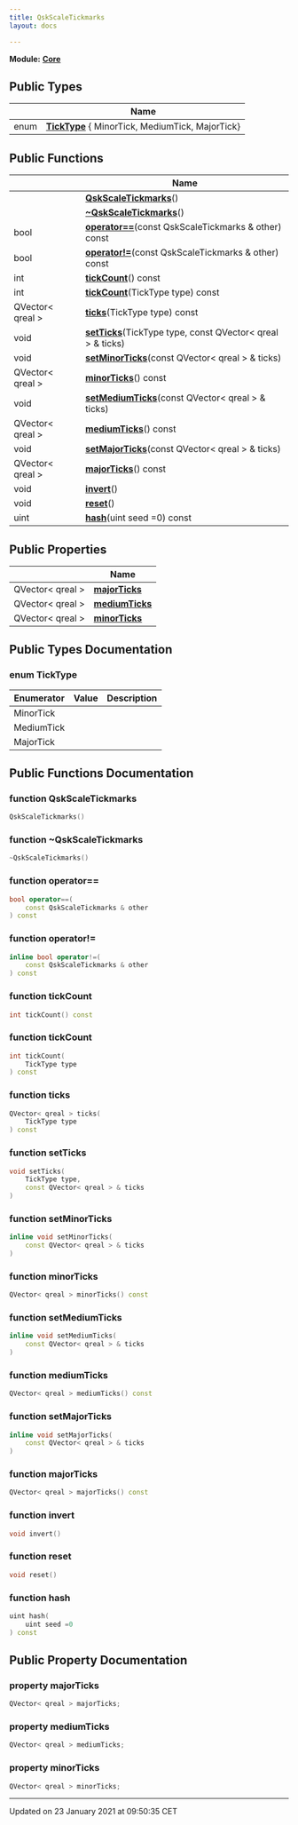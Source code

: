 ```yaml
---
title: QskScaleTickmarks
layout: docs

---
```



**Module:** **[Core](/docs/modules/group___core/)**



## Public Types

|                | Name           |
| -------------- | -------------- |
| enum| **[TickType](/docs/classes/class_qsk_scale_tickmarks/#enum-ticktype)** { MinorTick, MediumTick, MajorTick} |

## Public Functions

|                | Name           |
| -------------- | -------------- |
| | **[QskScaleTickmarks](/docs/classes/class_qsk_scale_tickmarks/#function-qskscaletickmarks)**() |
| | **[~QskScaleTickmarks](/docs/classes/class_qsk_scale_tickmarks/#function-~qskscaletickmarks)**() |
| bool | **[operator==](/docs/classes/class_qsk_scale_tickmarks/#function-operator==)**(const QskScaleTickmarks & other) const |
| bool | **[operator!=](/docs/classes/class_qsk_scale_tickmarks/#function-operator!=)**(const QskScaleTickmarks & other) const |
| int | **[tickCount](/docs/classes/class_qsk_scale_tickmarks/#function-tickcount)**() const |
| int | **[tickCount](/docs/classes/class_qsk_scale_tickmarks/#function-tickcount)**(TickType type) const |
| QVector< qreal > | **[ticks](/docs/classes/class_qsk_scale_tickmarks/#function-ticks)**(TickType type) const |
| void | **[setTicks](/docs/classes/class_qsk_scale_tickmarks/#function-setticks)**(TickType type, const QVector< qreal > & ticks) |
| void | **[setMinorTicks](/docs/classes/class_qsk_scale_tickmarks/#function-setminorticks)**(const QVector< qreal > & ticks) |
| QVector< qreal > | **[minorTicks](/docs/classes/class_qsk_scale_tickmarks/#function-minorticks)**() const |
| void | **[setMediumTicks](/docs/classes/class_qsk_scale_tickmarks/#function-setmediumticks)**(const QVector< qreal > & ticks) |
| QVector< qreal > | **[mediumTicks](/docs/classes/class_qsk_scale_tickmarks/#function-mediumticks)**() const |
| void | **[setMajorTicks](/docs/classes/class_qsk_scale_tickmarks/#function-setmajorticks)**(const QVector< qreal > & ticks) |
| QVector< qreal > | **[majorTicks](/docs/classes/class_qsk_scale_tickmarks/#function-majorticks)**() const |
| void | **[invert](/docs/classes/class_qsk_scale_tickmarks/#function-invert)**() |
| void | **[reset](/docs/classes/class_qsk_scale_tickmarks/#function-reset)**() |
| uint | **[hash](/docs/classes/class_qsk_scale_tickmarks/#function-hash)**(uint seed =0) const |

## Public Properties

|                | Name           |
| -------------- | -------------- |
| QVector< qreal > | **[majorTicks](/docs/classes/class_qsk_scale_tickmarks/#property-majorticks)**  |
| QVector< qreal > | **[mediumTicks](/docs/classes/class_qsk_scale_tickmarks/#property-mediumticks)**  |
| QVector< qreal > | **[minorTicks](/docs/classes/class_qsk_scale_tickmarks/#property-minorticks)**  |

## Public Types Documentation

### enum TickType

| Enumerator | Value | Description |
| ---------- | ----- | ----------- |
| MinorTick | |   |
| MediumTick | |   |
| MajorTick | |   |




## Public Functions Documentation

### function QskScaleTickmarks

```cpp
QskScaleTickmarks()
```


### function ~QskScaleTickmarks

```cpp
~QskScaleTickmarks()
```


### function operator==

```cpp
bool operator==(
    const QskScaleTickmarks & other
) const
```


### function operator!=

```cpp
inline bool operator!=(
    const QskScaleTickmarks & other
) const
```


### function tickCount

```cpp
int tickCount() const
```


### function tickCount

```cpp
int tickCount(
    TickType type
) const
```


### function ticks

```cpp
QVector< qreal > ticks(
    TickType type
) const
```


### function setTicks

```cpp
void setTicks(
    TickType type,
    const QVector< qreal > & ticks
)
```


### function setMinorTicks

```cpp
inline void setMinorTicks(
    const QVector< qreal > & ticks
)
```


### function minorTicks

```cpp
QVector< qreal > minorTicks() const
```


### function setMediumTicks

```cpp
inline void setMediumTicks(
    const QVector< qreal > & ticks
)
```


### function mediumTicks

```cpp
QVector< qreal > mediumTicks() const
```


### function setMajorTicks

```cpp
inline void setMajorTicks(
    const QVector< qreal > & ticks
)
```


### function majorTicks

```cpp
QVector< qreal > majorTicks() const
```


### function invert

```cpp
void invert()
```


### function reset

```cpp
void reset()
```


### function hash

```cpp
uint hash(
    uint seed =0
) const
```


## Public Property Documentation

### property majorTicks

```cpp
QVector< qreal > majorTicks;
```


### property mediumTicks

```cpp
QVector< qreal > mediumTicks;
```


### property minorTicks

```cpp
QVector< qreal > minorTicks;
```


-------------------------------

Updated on 23 January 2021 at 09:50:35 CET
